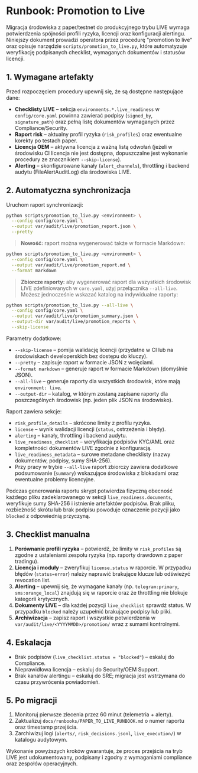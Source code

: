 # Runbook: Promotion to Live

Migracja środowiska z paper/testnet do produkcyjnego trybu LIVE wymaga potwierdzenia
spójności profili ryzyka, licencji oraz konfiguracji alertingu. Niniejszy dokument
prowadzi operatora przez procedurę "promotion to live" oraz opisuje narzędzie
`scripts/promotion_to_live.py`, które automatyzuje weryfikację podpisanych
checklist, wymaganych dokumentów i statusów licencji.

## 1. Wymagane artefakty

Przed rozpoczęciem procedury upewnij się, że są dostępne następujące dane:

- **Checklisty LIVE** – sekcja `environments.*.live_readiness` w `config/core.yaml`
  powinna zawierać podpisy (`signed_by`, `signature_path`) oraz pełną listę
  dokumentów wymaganych przez Compliance/Security.
- **Raport risk** – aktualny profil ryzyka (`risk_profiles`) oraz ewentualne
  korekty po testach paper.
- **Licencja OEM** – aktywna licencja z ważną listą odwołań (jeżeli w środowisku
  CI licencja nie jest dostępna, dopuszczalne jest wykonanie procedury ze
  znacznikiem `--skip-license`).
- **Alerting** – skonfigurowane kanały (`alert_channels`), throttling i backend
  audytu (FileAlertAuditLog) dla środowiska LIVE.

## 2. Automatyczna synchronizacja

Uruchom raport synchronizacji:

```bash
python scripts/promotion_to_live.py <environment> \
  --config config/core.yaml \
  --output var/audit/live/promotion_report.json \
  --pretty
```

> **Nowość:** raport można wygenerować także w formacie Markdown:

```bash
python scripts/promotion_to_live.py <environment> \
  --config config/core.yaml \
  --output var/audit/live/promotion_report.md \
  --format markdown
```

> **Zbiorcze raporty:** aby wygenerować raport dla wszystkich środowisk LIVE
> zdefiniowanych w `core.yaml`, użyj przełącznika `--all-live`. Możesz jednocześnie
> wskazać katalog na indywidualne raporty:

```bash
python scripts/promotion_to_live.py --all-live \
  --config config/core.yaml \
  --output var/audit/live/promotion_summary.json \
  --output-dir var/audit/live/promotion_reports \
  --skip-license
```

Parametry dodatkowe:

- `--skip-license` – pomija walidację licencji (przydatne w CI lub na środowiskach
  developerskich bez dostępu do kluczy).
- `--pretty` – zapisuje raport w formacie JSON z wcięciami.
- `--format markdown` – generuje raport w formacie Markdown (domyślnie JSON).
- `--all-live` – generuje raporty dla wszystkich środowisk, które mają
  `environment: live`.
- `--output-dir` – katalog, w którym zostaną zapisane raporty dla poszczególnych
  środowisk (np. jeden plik JSON na środowisko).

Raport zawiera sekcje:

- `risk_profile_details` – skrócone limity z profilu ryzyka.
- `license` – wynik walidacji licencji (`status`, ostrzeżenia i błędy).
- `alerting` – kanały, throttling i backend audytu.
- `live_readiness_checklist` – weryfikacja podpisów KYC/AML oraz kompletności
  dokumentów LIVE zgodnie z konfiguracją.
- `live_readiness_metadata` – surowe metadane checklisty (nazwy dokumentów,
  podpisy, sumy SHA-256).
- Przy pracy w trybie `--all-live` raport zbiorczy zawiera dodatkowe podsumowanie
  (`summary`) wskazujące środowiska z blokadami oraz ewentualne problemy licencyjne.

Podczas generowania raportu skrypt potwierdza fizyczną obecność każdego pliku
zadeklarowanego w sekcji `live_readiness.documents`, weryfikuje sumy SHA-256 i
istnienie artefaktów podpisów. Brak pliku, rozbieżność skrótu lub brak podpisu
powoduje oznaczenie pozycji jako `blocked` z odpowiednią przyczyną.

## 3. Checklist manualna

1. **Porównanie profili ryzyka** – potwierdź, że limity w `risk_profiles` są
   zgodne z ustaleniami zespołu ryzyka (np. raporty drawdown z paper tradingu).
2. **Licencja i moduły** – zweryfikuj `license.status` w raporcie. W przypadku
   błędów (`status=error`) należy naprawić brakujące klucze lub odświeżyć
   revocation list.
3. **Alerting** – upewnij się, że wymagane kanały (np. `telegram:primary`,
   `sms:orange_local`) znajdują się w raporcie oraz że throttling nie blokuje
   kategorii krytycznych.
4. **Dokumenty LIVE** – dla każdej pozycji `live_checklist` sprawdź status. W
   przypadku `blocked` należy uzupełnić brakujące podpisy lub pliki.
5. **Archiwizacja** – zapisz raport i wszystkie potwierdzenia w
   `var/audit/live/<YYYYMMDD>/promotion/` wraz z sumami kontrolnymi.

## 4. Eskalacja

- Brak podpisów (`live_checklist.status = "blocked"`) – eskaluj do Compliance.
- Nieprawidłowa licencja – eskaluj do Security/OEM Support.
- Brak kanałów alertingu – eskaluj do SRE; migracja jest wstrzymana do czasu
  przywrócenia powiadomień.

## 5. Po migracji

1. Monitoruj pierwsze zlecenia przez 60 minut (telemetria + alerty).
2. Zaktualizuj `docs/runbooks/PAPER_TO_LIVE_RUNBOOK.md` o numer raportu oraz
   timestamp przejścia.
3. Zarchiwizuj logi (`alerts/`, `risk_decisions.jsonl`, `live_execution/`) w
   katalogu audytowym.

Wykonanie powyższych kroków gwarantuje, że proces przejścia na tryb LIVE jest
udokumentowany, podpisany i zgodny z wymaganiami compliance oraz zespołów
operacyjnych.
